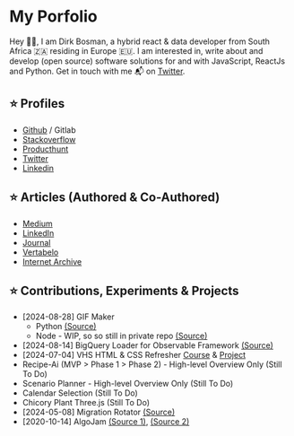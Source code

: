 # My Porfolio

Hey 👋🏻, I am Dirk Bosman, a hybrid react & data developer from South Africa 🇿🇦 residing in Europe 🇪🇺. I am interested in, write about and develop (open source) software solutions for and with JavaScript, ReactJs and Python. Get in touch with me 📬 on [Twitter](https://twitter.com/dirkjobosman).

## ⭐ Profiles
- [Github](https://github.com/dirkbosman/) / Gitlab
- [Stackoverflow](https://stackoverflow.com/users/6460656/dirk)
- [Producthunt](https://www.producthunt.com/@dirkbosman)
- [Twitter](https://twitter.com/dirkjobosman)
- [Linkedin](https://www.linkedin.com/in/dirkjbosman/)

## ⭐ Articles (Authored & Co-Authored)
- [Medium](https://medium.com/@info_58843)
- [LinkedIn](https://www.linkedin.com/in/dirkjbosman/detail/recent-activity/posts/)
- [Journal](https://journals.co.za/content/mandyn/22/3/EJC142270)
- [Vertabelo](https://www.vertabelo.com/blog/using-python-and-mysql-in-the-etl-process-using-python-and-sqlalchemy/)
- [Internet Archive](https://web.archive.org/web/20160314150109/http://spinnakr.com/blog/social-media-2/2013/02/2-ways-social-design-improves-user-experience/)

## ⭐ Contributions, Experiments & Projects
- [2024-08-28] GIF Maker
  - Python [(Source)](https://github.com/dirkbosman/gifmaker_python)
  - Node - WIP, so so still in private repo [(Source)](https://github.com/dirkbosman/gifmaker_node/)
- [2024-08-14] BigQuery Loader for Observable Framework [(Source)](https://github.com/observablehq/framework/pull/1543)
- [2024-07-04] VHS HTML & CSS Refresher [Course](https://github.com/dirkbosman/dirkbosman/wiki/vhs_htmlcss_course) & [Project](https://github.com/dirkbosman/dirkbosman/wiki/vhs_htmlcss_project)
- Recipe-Ai (MVP > Phase 1 > Phase 2) - High-level Overview Only (Still To Do)
- Scenario Planner - High-level Overview Only (Still To Do)
- Calendar Selection (Still To Do)
- Chicory Plant Three.js (Still To Do)
- [2024-05-08] Migration Rotator [(Source)](https://github.com/dirkbosman/migration_rotator)
- [2020-10-14] AlgoJam [(Source 1)](https://github.com/dirkbosman/algojam), [(Source 2)](https://www.algojam.com/)
